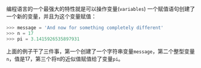 编程语言的一个最强大的特性就是可以操作变量(`variables`)
一个赋值语句创建了一个新的变量，并且为这个变量赋值：
```python
>>> message = 'And now for something completely different'
>>> n = 17
>>> pi = 3.1415926535897931
```
上面的例子干了三件事，第一个创建了一个字符串变量`message`，第二个整型变量`n`，值是17，第三个将π的近似值赋值给了变量`pi`。